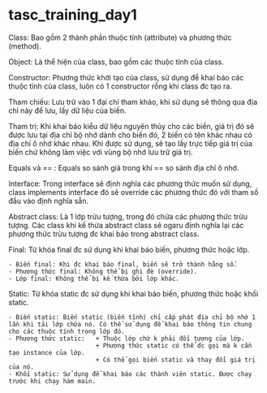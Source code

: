 ﻿# tasc_training_day1

Class: Bao gồm 2 thành phần thuộc tính (attribute) và phương thức (method).

Object: Là thể hiện của class, bao gồm các thuộc tính của class.

Constructor: Phương thức khởi tạo của class, sử dụng để khai báo các thuộc tính của class, luôn có 1 constructor rỗng khi class đc tạo ra.

Tham chiếu: Lưu trữ vào 1 đại chỉ tham khảo, khi sử dụng sẽ thông qua địa chỉ này để lưu, lấy dữ liệu của biến.

Tham trị: Khi khai báo kiểu dữ liệu nguyên thủy cho các biến, giá trị đó sẽ được lưu tại địa chỉ bộ nhớ dành cho biến đó, 2 biến có tên khác nhau có địa chỉ ô nhớ khác nhau. Khi được sử dụng, sẽ tạo lấy trực tiếp giá trị của biến chứ không làm việc với vùng bộ nhớ lưu trữ giá trị.

Equals và == : Equals so sánh giá trong khi == so sánh địa chỉ ô nhớ.

Interface: Trong interface sẽ định nghĩa các phương thức muốn sử dụng, class implements interface đó sẽ override các phương thức đó với tham số đầu vào định nghĩa sẵn.

Abstract class: Là 1 lớp trừu tượng, trong đó chứa các phương thức trừu tượng. Các class khi kế thừa abstract class sẽ ogaru định nghĩa lại các phương thức trừu tượng đc khai báo trong abstract class.

Final: Từ khóa final đc sử dụng khi khai báo biến, phương thức hoặc lớp.

    - Biến final: Khi đc khai báo final, biến sẽ trở thành hằng số.
    - Phương thức final: Không thể bị ghi đè (override).
    - Lớp final: Không thể bị kế thừa bởi lớp khác.

Static: Từ khóa static đc sử dụng khi khai báo biến, phương thức hoặc khối static.

    - Biến static: Biến static (biến tĩnh) chỉ cấp phát địa chỉ bộ nhớ 1 lần khi tải lớp chứa nó. Có thể sử dụng để khai báo thông tin chung cho các thuộc tính trong lớp đó.
    - Phương thức static:   + Thuộc lớp chứ k phải đối tượng của lớp.
                            + Phương thức static có thể đc gọi mà k cần tạo instance của lớp.
                            + Có thể gọi biến static và thay đổi giá trị của nó.
    - Khối static: Sử dụng để khai báo các thành viên static. Được chạy trước khi chạy hàm main.
    
